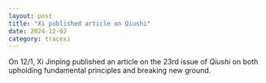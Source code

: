 ```yaml
---
layout: post
title: "Xi published article on Qiushi"
date: 2024-12-02
category: tracexi
---
```


On 12/1, Xi Jinping published an article on the 23rd issue of *Qiushi* on both upholding fundamental principles and breaking new ground.
